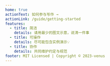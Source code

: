 ```yaml
---
home: true
actionText: 如何参与写作 →
actionLink: /guide/getting-started
features:
  - title: 简洁
    details: 请用最少的图文示意，说清一件事
  - title: 可操作
    details: 尽可能包含实例演示💡
  - title: 协作
    details: 共同维护约定与规范
footer: MIT Licensed | Copyright © 2023-venus
---
```

